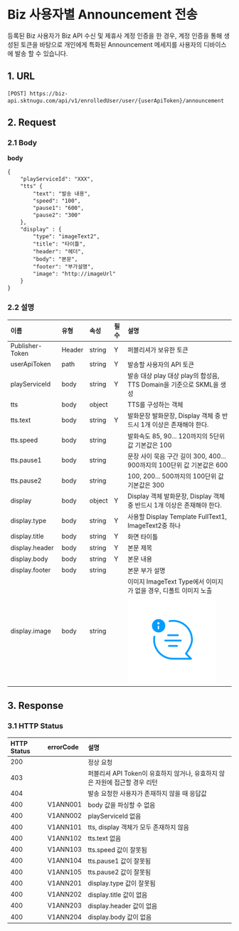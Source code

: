 # Biz 사용자별 Announcement 전송

등록된 Biz 사용자가 Biz API 수신 및 제휴사 계정 인증을 한 경우, 계정 인증을 통해 생성된 토큰을 바탕으로 개인에게 특화된 Announcement 메세지를 사용자의 디바이스에 발송 할 수 있습니다.

## 1. URL <a id="Biz&#xC0AC;&#xC6A9;&#xC790;&#xBCC4;Announcement&#xC804;&#xC1A1;v1-1URL"></a>

```text
[POST] https://biz-api.sktnugu.com/api/v1/enrolledUser/user/{userApiToken}/announcement
```

## 2. Request <a id="Biz&#xC0AC;&#xC6A9;&#xC790;&#xBCC4;Announcement&#xC804;&#xC1A1;v1-2Request"></a>

### 2.1 Body <a id="Biz&#xC0AC;&#xC6A9;&#xC790;&#xBCC4;Announcement&#xC804;&#xC1A1;v1-2.1Body"></a>

**body**

```text
{
    "playServiceId": "XXX",
    "tts" {
        "text": "발송 내용",
        "speed": "100",
        "pause1": "600",
        "pause2": "300"
    },
    "display" : {
        "type": "imageText2",
        "title": "타이틀",
        "header": "헤더",
        "body": "본문",
        "footer": "부가설명",
        "image": "http://imageUrl"
    }
}
```

### 2.2 설명 <a id="Biz&#xC0AC;&#xC6A9;&#xC790;&#xBCC4;Announcement&#xC804;&#xC1A1;v1-2.2&#xC124;&#xBA85;"></a>

| 이름 | 유형 | 속성 | 필수 | 설명 |
| :--- | :--- | :--- | :--- | :--- |
| Publisher-Token | Header | string | Y | 퍼블리셔가 보유한 토큰 |
| userApiToken | path | string | Y | 발송할 사용자의 API 토큰 |
| playServiceId | body | string | Y | 발송 대상 play 대상 play의 합성음, TTS Domain을 기준으로 SKML을 생성 |
| tts | body | object |  | TTS를 구성하는 객체 |
| tts.text | body | string | Y | 발화문장 발화문장, Display 객체 중 반드시 1개 이상은 존재해야 한다. |
| tts.speed | body | string |  | 발화속도 85, 90... 120까지의 5단위 값 기본값은 100 |
| tts.pause1 | body | string |  | 문장 사이 묵음 구간 길이 300, 400... 900까지의 100단위 값 기본값은 600 |
| tts.pause2 | body | string |  | 100, 200... 500까지의 100단위 값 기본값은 300 |
| display | body | object | Y | Display 객체 발화문장, Display 객체 중 반드시 1개 이상은 존재해야 한다. |
| display.type | body | string | Y | 사용할 Display Template FullText1, ImageText2중 하나 |
| display.title | body | string | Y | 화면 타이틀 |
| display.header | body | string | Y | 본문 제목 |
| display.body | body | string | Y | 본문 내용 |
| display.footer | body | string |  | 본문 부가 설명 |
| display.image | body | string |  | 이미지 ImageText Type에서 이미지가 없을 경우, 디폴트 이미지 노출 ![](../../../../.gitbook/assets/img_notification.png) |

## 3. Response <a id="Biz&#xC0AC;&#xC6A9;&#xC790;&#xBCC4;Announcement&#xC804;&#xC1A1;v1-3Response"></a>

### 3.1 HTTP Status <a id="Biz&#xC0AC;&#xC6A9;&#xC790;&#xBCC4;Announcement&#xC804;&#xC1A1;v1-3.1HTTPStatus"></a>

| HTTP Status | errorCode | 설명 |
| :--- | :--- | :--- |
| 200 |  | 정상 요청 |
| 403 |  | 퍼블리셔 API Token이 유효하지 않거나, 유효하지 않은 자원에 접근할 경우 리턴 |
| 404 |  | 발송 요청한 사용자가 존재하지 않을 때 응답값 |
| 400 | V1ANN001 | body 값을 파싱할 수 없음 |
| 400 | V1ANN002 | playServiceId 없음 |
| 400 | V1ANN101 | tts, display 객체가 모두 존재하지 않음 |
| 400 | V1ANN102 | tts.text 없음 |
| 400 | V1ANN103 | tts.speed 값이 잘못됨 |
| 400 | V1ANN104 | tts.pause1 값이 잘못됨 |
| 400 | V1ANN105 | tts.pause2 값이 잘못됨 |
| 400 | V1ANN201 | display.type 값이 잘못됨 |
| 400 | V1ANN202 | display.title 값이 없음 |
| 400 | V1ANN203 | display.header 값이 없음 |
| 400 | V1ANN204 | display.body 값이 없음 |

